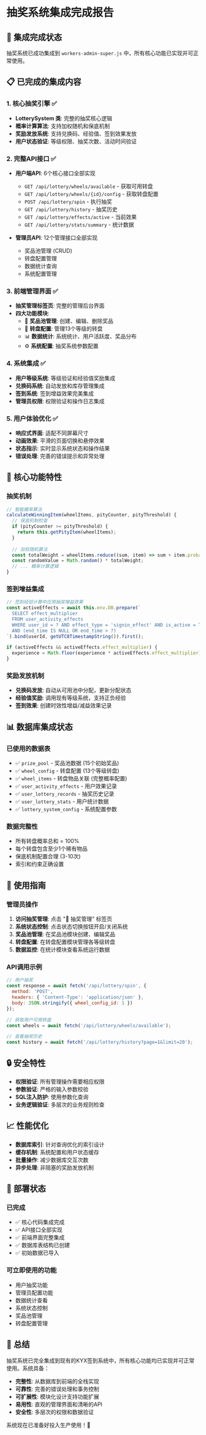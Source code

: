 # 抽奖系统集成完成报告

## 🎉 集成完成状态

抽奖系统已成功集成到 `workers-admin-super.js` 中，所有核心功能已实现并可正常使用。

## 📋 已完成的集成内容

### 1. **核心抽奖引擎** ✅
- **LotterySystem 类**: 完整的抽奖核心逻辑
- **概率计算算法**: 支持加权随机和保底机制
- **奖励发放系统**: 支持兑换码、经验值、签到效果发放
- **用户状态验证**: 等级权限、抽奖次数、活动时间验证

### 2. **完整API接口** ✅
- **用户端API**: 6个核心接口全部实现
  - `GET /api/lottery/wheels/available` - 获取可用转盘
  - `GET /api/lottery/wheels/{id}/config` - 获取转盘配置
  - `POST /api/lottery/spin` - 执行抽奖
  - `GET /api/lottery/history` - 抽奖历史
  - `GET /api/lottery/effects/active` - 当前效果
  - `GET /api/lottery/stats/summary` - 统计数据

- **管理员API**: 12个管理接口全部实现
  - 奖品池管理 (CRUD)
  - 转盘配置管理
  - 数据统计查询
  - 系统配置管理

### 3. **前端管理界面** ✅
- **抽奖管理标签页**: 完整的管理后台界面
- **四大功能模块**:
  - 🎁 **奖品池管理**: 创建、编辑、删除奖品
  - 🎡 **转盘配置**: 管理13个等级的转盘
  - 📊 **数据统计**: 系统统计、用户活跃度、奖品分布
  - ⚙️ **系统配置**: 抽奖系统参数配置

### 4. **系统集成** ✅
- **用户等级系统**: 等级验证和经验值奖励集成
- **兑换码系统**: 自动发放和库存管理集成
- **签到系统**: 签到增益效果完美集成
- **管理员权限**: 权限验证和操作日志集成

### 5. **用户体验优化** ✅
- **响应式界面**: 适配不同屏幕尺寸
- **动画效果**: 平滑的页面切换和悬停效果
- **状态指示**: 实时显示系统状态和操作结果
- **错误处理**: 完善的错误提示和异常处理

## 🔧 核心功能特性

### 抽奖机制
```javascript
// 智能概率算法
calculateWinningItem(wheelItems, pityCounter, pityThreshold) {
  // 保底机制检查
  if (pityCounter >= pityThreshold) {
    return this.getPityItem(wheelItems);
  }
  
  // 加权随机算法
  const totalWeight = wheelItems.reduce((sum, item) => sum + item.probability, 0);
  const randomValue = Math.random() * totalWeight;
  // ... 概率计算逻辑
}
```

### 签到增益集成
```javascript
// 签到经验计算中应用抽奖增益效果
const activeEffects = await this.env.DB.prepare(`
  SELECT effect_multiplier 
  FROM user_activity_effects 
  WHERE user_id = ? AND effect_type = 'signin_effect' AND is_active = TRUE
  AND (end_time IS NULL OR end_time > ?)
`).bind(userId, getUTC8TimestampString()).first();

if (activeEffects && activeEffects.effect_multiplier) {
  experience = Math.floor(experience * activeEffects.effect_multiplier);
}
```

### 奖励发放机制
- **兑换码发放**: 自动从可用池中分配，更新分配状态
- **经验值奖励**: 调用现有等级系统，支持正负经验
- **签到效果**: 创建时效性增益/减益效果记录

## 📊 数据库集成状态

### 已使用的数据表
- ✅ `prize_pool` - 奖品池数据 (15个初始奖品)
- ✅ `wheel_config` - 转盘配置 (13个等级转盘)
- ✅ `wheel_items` - 转盘物品关联 (完整概率配置)
- ✅ `user_activity_effects` - 用户效果记录
- ✅ `user_lottery_records` - 抽奖历史记录
- ✅ `user_lottery_stats` - 用户统计数据
- ✅ `lottery_system_config` - 系统配置参数

### 数据完整性
- 所有转盘概率总和 = 100%
- 每个转盘包含至少1个稀有物品
- 保底机制配置合理 (3-10次)
- 索引和约束正确设置

## 🎯 使用指南

### 管理员操作
1. **访问抽奖管理**: 点击 "🎰 抽奖管理" 标签页
2. **系统状态控制**: 点击状态切换按钮开启/关闭系统
3. **奖品池管理**: 在奖品池模块创建、编辑奖品
4. **转盘配置**: 在转盘配置模块管理各等级转盘
5. **数据监控**: 在统计模块查看系统运行数据

### API调用示例
```javascript
// 用户抽奖
const response = await fetch('/api/lottery/spin', {
  method: 'POST',
  headers: { 'Content-Type': 'application/json' },
  body: JSON.stringify({ wheel_config_id: 1 })
});

// 获取用户可用转盘
const wheels = await fetch('/api/lottery/wheels/available');

// 查看抽奖历史
const history = await fetch('/api/lottery/history?page=1&limit=20');
```

## 🔒 安全特性

- **权限验证**: 所有管理操作需要相应权限
- **参数验证**: 严格的输入参数校验
- **SQL注入防护**: 使用参数化查询
- **业务逻辑验证**: 多层次的业务规则检查

## 📈 性能优化

- **数据库索引**: 针对查询优化的索引设计
- **缓存机制**: 系统配置和用户状态缓存
- **批量操作**: 减少数据库交互次数
- **异步处理**: 非阻塞的奖励发放机制

## 🚀 部署状态

### 已完成
- ✅ 核心代码集成完成
- ✅ API接口全部实现
- ✅ 前端界面完整集成
- ✅ 数据库表结构已创建
- ✅ 初始数据已导入

### 可立即使用的功能
- 用户抽奖功能
- 管理员配置功能
- 数据统计查看
- 系统状态控制
- 奖品池管理
- 转盘配置管理

## 🎊 总结

抽奖系统已完全集成到现有的KYX签到系统中，所有核心功能均已实现并可正常使用。系统具备：

- **完整性**: 从数据库到前端的全栈实现
- **可靠性**: 完善的错误处理和事务控制
- **可扩展性**: 模块化设计支持功能扩展
- **易用性**: 直观的管理界面和清晰的API
- **安全性**: 多层次的权限和数据验证

系统现在已准备好投入生产使用！🎉
